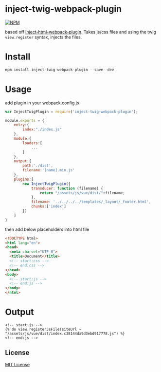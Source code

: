 inject-twig-webpack-plugin
===

[![NPM](https://nodei.co/npm/inject-twig-webpack-plugin.png)](https://nodei.co/npm/inject-twig-webpack-plugin/)

based off [inject-html-webpack-plugin](https://github.com/ali322/inject-html-webpack-plugin). Takes js/css files and using the twig `view.register` syntax, injects the files.

Install
===

```javascript
npm install inject-twig-webpack-plugin --save--dev
```

Usage
===

add plugin in your webpack.config.js

```javascript
var InjectTwigPlugin = require('inject-twig-webpack-plugin');

module.exports = {
    entry:{
        index:"./index.js"
    },
    module:{
        loaders:[
            ...
        ]
    },
    output:{
        path:'./dist',
        filename:'[name].min.js'
    },
    plugins:[
        new InjectTwigPlugin({
            transducer: function (filename) {
                return "/assets/js/vue/dist/"+filename;
            },
            filename: '../../../../templates/_layout/_footer.html',
            chunks:['index']
        })
    ]
}
```

then add below placeholders into html file

```html
<!DOCTYPE html>
<html lang="en">
<head>
  <meta charset="UTF-8">
  <title>Document</title>
  <!-- start:css -->
  <!-- end:css -->
</head>
<body>
  <!-- start:js -->
  <!-- end:js -->
</body>
</html>
```

Output
===

```
<!-- start:js --> 
{% do view.registerJsFile(siteUrl ~ "/assets/js/vue/dist/index.c38144da9d3ebd917778.js") %}
<!-- end:js -->
```

## License

[MIT License](http://en.wikipedia.org/wiki/MIT_License)
